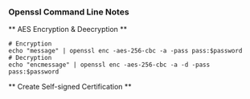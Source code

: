 ### Openssl Command Line Notes
** AES Encryption & Deecryption **
```
# Encryption
echo "message" | openssl enc -aes-256-cbc -a -pass pass:$password
# Decryption
echo "encmessage" | openssl enc -aes-256-cbc -a -d -pass pass:$password
```
** Create Self-signed Certification **

```
```

